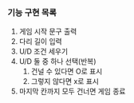 ### 기능 구현 목록 ###
1. 게임 시작 문구 출력 
2. 다리 길이 입력
3. U/D 조건 세우기
4. U/D 둘 중 하나 선택(반복)
   1) 건널 수 있다면 O로 표시
   2) 그렇지 않다면 x로 표시
5. 마지막 칸까지 모두 건너면 게임 종료